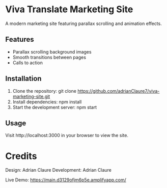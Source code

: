 # Viva Translate Marketing Site

A modern marketing site featuring parallax scrolling and animation effects.

## Features

- Parallax scrolling background images
- Smooth transitions between pages
- Calls to action

## Installation

1. Clone the repository: git clone https://github.com/adrianClaure7/viva-marketing-site.git
2. Install dependencies: npm install
3. Start the development server: npm start

## Usage

Visit http://localhost:3000 in your browser to view the site.

# Credits

Design: Adrian Claure
Development: Adrian Claure

Live Demo: https://main.d3129ofjm6p5e.amplifyapp.com/
